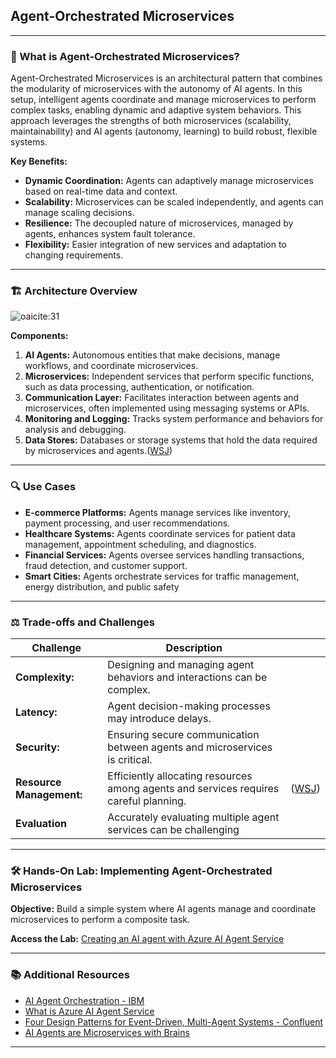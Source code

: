 ## Agent-Orchestrated Microservices

---

### 🧠 What is Agent-Orchestrated Microservices?

Agent-Orchestrated Microservices is an architectural pattern that combines the modularity of microservices with the autonomy of AI agents. In this setup, intelligent agents coordinate and manage microservices to perform complex tasks, enabling dynamic and adaptive system behaviors. This approach leverages the strengths of both microservices (scalability, maintainability) and AI agents (autonomy, learning) to build robust, flexible systems.

**Key Benefits:**

* **Dynamic Coordination:** Agents can adaptively manage microservices based on real-time data and context.
* **Scalability:** Microservices can be scaled independently, and agents can manage scaling decisions.
* **Resilience:** The decoupled nature of microservices, managed by agents, enhances system fault tolerance.
* **Flexibility:** Easier integration of new services and adaptation to changing requirements.

---

### 🏗️ Architecture Overview

![oaicite:31](https://devblogs.microsoft.com/semantic-kernel/wp-content/uploads/sites/78/2024/01/microagents.png)

**Components:**

1. **AI Agents:** Autonomous entities that make decisions, manage workflows, and coordinate microservices.
2. **Microservices:** Independent services that perform specific functions, such as data processing, authentication, or notification.
3. **Communication Layer:** Facilitates interaction between agents and microservices, often implemented using messaging systems or APIs.
4. **Monitoring and Logging:** Tracks system performance and behaviors for analysis and debugging.
5. **Data Stores:** Databases or storage systems that hold the data required by microservices and agents.([WSJ][1])

---

### 🔍 Use Cases

* **E-commerce Platforms:** Agents manage services like inventory, payment processing, and user recommendations.
* **Healthcare Systems:** Agents coordinate services for patient data management, appointment scheduling, and diagnostics.
* **Financial Services:** Agents oversee services handling transactions, fraud detection, and customer support.
* **Smart Cities:** Agents orchestrate services for traffic management, energy distribution, and public safety
---

### ⚖️ Trade-offs and Challenges

| Challenge                | Description                                                                           |            |
| ------------------------ | ------------------------------------------------------------------------------------- | ---------- |
| **Complexity:**          | Designing and managing agent behaviors and interactions can be complex.               |            |
| **Latency:**             | Agent decision-making processes may introduce delays.                                 |            |
| **Security:**            | Ensuring secure communication between agents and microservices is critical.           |            |
| **Resource Management:** | Efficiently allocating resources among agents and services requires careful planning. | ([WSJ][1]) |
| **Evaluation** | Accurately evaluating multiple agent services can be challenging |

---

### 🛠️ Hands-On Lab: Implementing Agent-Orchestrated Microservices

**Objective:** Build a simple system where AI agents manage and coordinate microservices to perform a composite task.

**Access the Lab:** [Creating an AI agent with Azure AI Agent Service](https://learn.microsoft.com/en-us/azure/ai-services/agents/quickstart?pivots=programming-language-python-azure)

---

### 📚 Additional Resources

* [AI Agent Orchestration - IBM](https://www.ibm.com/think/topics/ai-agent-orchestration)
* [What is Azure AI Agent Service](https://learn.microsoft.com/en-us/azure/ai-services/agents/overview)
* [Four Design Patterns for Event-Driven, Multi-Agent Systems - Confluent](https://www.confluent.io/blog/event-driven-multi-agent-systems/)
* [AI Agents are Microservices with Brains](https://seanfalconer.medium.com/ai-agents-are-microservices-with-brains-ccb42d1504d7)
---

[1]: https://www.wsj.com/articles/ai-agents-are-learning-how-to-collaborate-companies-need-to-work-with-them-28c7464d?utm_source=chatgpt.com "AI Agents Are Learning How to Collaborate. Companies Need to Work With Them"
